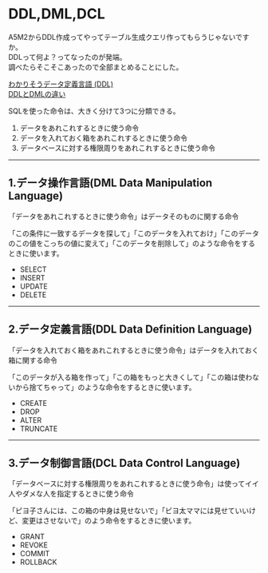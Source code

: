 # DDL,DML,DCL

A5M2からDDL作成ってやってテーブル生成クエリ作ってもらうじゃないですか。  
DDLって何よ？ってなったのが発端。  
調べたらそこそこあったので全部まとめることにした。  

[わかりそうデータ定義言語 (DDL)](https://wa3.i-3-i.info/word15639.html)  
[DDLとDMLの違い](https://medium-company.com/ddl%E3%81%A8dml%E3%81%AE%E9%81%95%E3%81%84/)  

SQLを使った命令は、大きく分けて3つに分類できる。  

1. データをあれこれするときに使う命令  
2. データを入れておく箱をあれこれするときに使う命令  
3. データベースに対する権限周りをあれこれするときに使う命令  

---

## 1.データ操作言語(DML Data Manipulation Language)

「データをあれこれするときに使う命令」はデータそのものに関する命令  

「この条件に一致するデータを探して」「このデータを入れておけ」「このデータのこの値をこっちの値に変えて」「このデータを削除して」のような命令をするときに使います。  

- SELECT  
- INSERT  
- UPDATE  
- DELETE  

---

## 2.データ定義言語(DDL Data Definition Language)

「データを入れておく箱をあれこれするときに使う命令」はデータを入れておく箱に関する命令  

「このデータが入る箱を作って」「この箱をもっと大きくして」「この箱は使わないから捨てちゃって」のような命令をするときに使います。  

- CREATE  
- DROP  
- ALTER  
- TRUNCATE  

---

## 3.データ制御言語(DCL Data Control Language)

「データベースに対する権限周りをあれこれするときに使う命令」は使ってイイ人やダメな人を指定するときに使う命令  

「ピヨ子さんには、この箱の中身は見せないで」「ピヨ太ママには見せていいけど、変更はさせないで」のよう命令をするときに使います。  

- GRANT  
- REVOKE  
- COMMIT  
- ROLLBACK  
